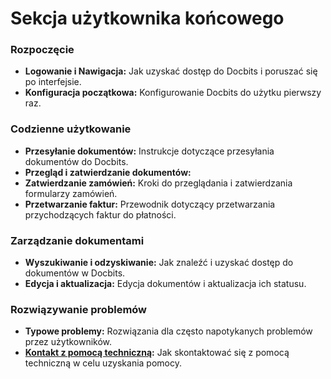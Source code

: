 # Sekcja użytkownika końcowego

### Rozpoczęcie

* **Logowanie i Nawigacja:** Jak uzyskać dostęp do Docbits i poruszać się po interfejsie.
* **Konfiguracja początkowa:** Konfigurowanie Docbits do użytku pierwszy raz.

### Codzienne użytkowanie

* **Przesyłanie dokumentów:** Instrukcje dotyczące przesyłania dokumentów do Docbits.
* **Przegląd i zatwierdzanie dokumentów:**
* **Zatwierdzanie zamówień:** Kroki do przeglądania i zatwierdzania formularzy zamówień.
* **Przetwarzanie faktur:** Przewodnik dotyczący przetwarzania przychodzących faktur do płatności.

### Zarządzanie dokumentami

* **Wyszukiwanie i odzyskiwanie:** Jak znaleźć i uzyskać dostęp do dokumentów w Docbits.
* **Edycja i aktualizacja:** Edycja dokumentów i aktualizacja ich statusu.

### Rozwiązywanie problemów

* **Typowe problemy:** Rozwiązania dla często napotykanych problemów przez użytkowników.
* [**Kontakt z pomocą techniczną**](overview/user-support.md)**:** Jak skontaktować się z pomocą techniczną w celu uzyskania pomocy.

